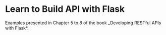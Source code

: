 # Learn to Build API with Flask

Examples presented in Chapter 5 to 8 of the book _Developing RESTful APIs with Flask*.

